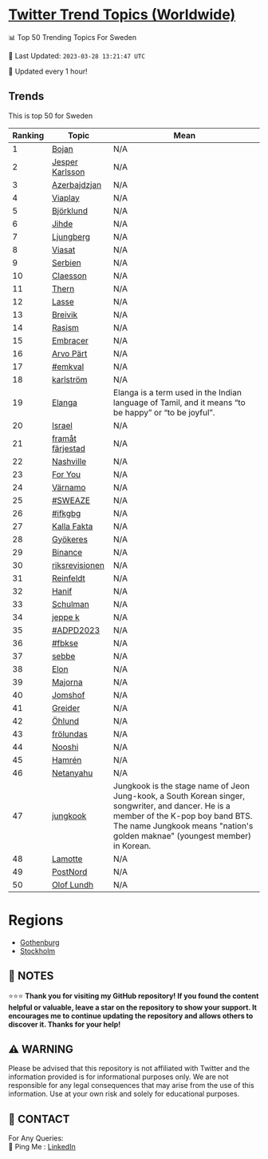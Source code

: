 [Twitter Trend Topics (Worldwide)](https://github.com/ErcinDedeoglu/Twitter-Trend-Topics)
==========


📊 Top 50 Trending Topics For Sweden

📆 Last Updated: `2023-03-28 13:21:47 UTC`

🔧 Updated every 1 hour!


## Trends

This is top 50 for Sweden

| Ranking | Topic | Mean |
| ------- | ------------ | ------------ |
| 1 | [Bojan](http://twitter.com/search?q=Bojan) | N/A |
| 2 | [Jesper Karlsson](http://twitter.com/search?q=Jesper+Karlsson) | N/A |
| 3 | [Azerbajdzjan](http://twitter.com/search?q=Azerbajdzjan) | N/A |
| 4 | [Viaplay](http://twitter.com/search?q=Viaplay) | N/A |
| 5 | [Björklund](http://twitter.com/search?q=Bj%c3%b6rklund) | N/A |
| 6 | [Jihde](http://twitter.com/search?q=Jihde) | N/A |
| 7 | [Ljungberg](http://twitter.com/search?q=Ljungberg) | N/A |
| 8 | [Viasat](http://twitter.com/search?q=Viasat) | N/A |
| 9 | [Serbien](http://twitter.com/search?q=Serbien) | N/A |
| 10 | [Claesson](http://twitter.com/search?q=Claesson) | N/A |
| 11 | [Thern](http://twitter.com/search?q=Thern) | N/A |
| 12 | [Lasse](http://twitter.com/search?q=Lasse) | N/A |
| 13 | [Breivik](http://twitter.com/search?q=Breivik) | N/A |
| 14 | [Rasism](http://twitter.com/search?q=Rasism) | N/A |
| 15 | [Embracer](http://twitter.com/search?q=Embracer) | N/A |
| 16 | [Arvo Pärt](http://twitter.com/search?q=Arvo+P%c3%a4rt) | N/A |
| 17 | [#emkval](http://twitter.com/search?q=%23emkval) | N/A |
| 18 | [karlström](http://twitter.com/search?q=karlstr%c3%b6m) | N/A |
| 19 | [Elanga](http://twitter.com/search?q=Elanga) | Elanga is a term used in the Indian language of Tamil, and it means “to be happy” or “to be joyful”. |
| 20 | [Israel](http://twitter.com/search?q=Israel) | N/A |
| 21 | [framåt färjestad](http://twitter.com/search?q=fram%c3%a5t+f%c3%a4rjestad) | N/A |
| 22 | [Nashville](http://twitter.com/search?q=Nashville) | N/A |
| 23 | [For You](http://twitter.com/search?q=For+You) | N/A |
| 24 | [Värnamo](http://twitter.com/search?q=V%c3%a4rnamo) | N/A |
| 25 | [#SWEAZE](http://twitter.com/search?q=%23SWEAZE) | N/A |
| 26 | [#ifkgbg](http://twitter.com/search?q=%23ifkgbg) | N/A |
| 27 | [Kalla Fakta](http://twitter.com/search?q=Kalla+Fakta) | N/A |
| 28 | [Gyökeres](http://twitter.com/search?q=Gy%c3%b6keres) | N/A |
| 29 | [Binance](http://twitter.com/search?q=Binance) | N/A |
| 30 | [riksrevisionen](http://twitter.com/search?q=riksrevisionen) | N/A |
| 31 | [Reinfeldt](http://twitter.com/search?q=Reinfeldt) | N/A |
| 32 | [Hanif](http://twitter.com/search?q=Hanif) | N/A |
| 33 | [Schulman](http://twitter.com/search?q=Schulman) | N/A |
| 34 | [jeppe k](http://twitter.com/search?q=jeppe+k) | N/A |
| 35 | [#ADPD2023](http://twitter.com/search?q=%23ADPD2023) | N/A |
| 36 | [#fbkse](http://twitter.com/search?q=%23fbkse) | N/A |
| 37 | [sebbe](http://twitter.com/search?q=sebbe) | N/A |
| 38 | [Elon](http://twitter.com/search?q=Elon) | N/A |
| 39 | [Majorna](http://twitter.com/search?q=Majorna) | N/A |
| 40 | [Jomshof](http://twitter.com/search?q=Jomshof) | N/A |
| 41 | [Greider](http://twitter.com/search?q=Greider) | N/A |
| 42 | [Öhlund](http://twitter.com/search?q=%c3%96hlund) | N/A |
| 43 | [frölundas](http://twitter.com/search?q=fr%c3%b6lundas) | N/A |
| 44 | [Nooshi](http://twitter.com/search?q=Nooshi) | N/A |
| 45 | [Hamrén](http://twitter.com/search?q=Hamr%c3%a9n) | N/A |
| 46 | [Netanyahu](http://twitter.com/search?q=Netanyahu) | N/A |
| 47 | [jungkook](http://twitter.com/search?q=jungkook) | Jungkook is the stage name of Jeon Jung-kook, a South Korean singer, songwriter, and dancer. He is a member of the K-pop boy band BTS. The name Jungkook means "nation's golden maknae" (youngest member) in Korean. |
| 48 | [Lamotte](http://twitter.com/search?q=Lamotte) | N/A |
| 49 | [PostNord](http://twitter.com/search?q=PostNord) | N/A |
| 50 | [Olof Lundh](http://twitter.com/search?q=Olof+Lundh) | N/A |



# Regions

* [Gothenburg](</Sweden/Gothenburg.md>)
* [Stockholm](</Sweden/Stockholm.md>)



## 📝 NOTES

⭐⭐⭐ **Thank you for visiting my GitHub repository! If you found the content helpful or valuable, leave a star on the repository to show your support. It encourages me to continue updating the repository and allows others to discover it. Thanks for your help!**


## ⚠️ WARNING

Please be advised that this repository is not affiliated with Twitter and the information provided is for informational purposes only. We are not responsible for any legal consequences that may arise from the use of this information. Use at your own risk and solely for educational purposes.


## 📨 CONTACT

 For Any Queries:  
            🏓 Ping Me : [LinkedIn](https://www.linkedin.com/in/ercindedeoglu/)
